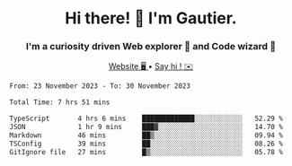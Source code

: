 <h1 align="center">Hi there! 👋 I'm Gautier.</h1>
<h3 align="center">I'm a curiosity driven Web explorer 🚀 and Code wizard 🧙</h3>

<p align="center">
  <a href="https://xisabla.github.io/">Website 🖥️ </a> •
  <a href="mailto:xisabla.dev@gmail.com">Say hi ! ✉️</a>
</p>

<!--START_SECTION:waka-->

```txt
From: 23 November 2023 - To: 30 November 2023

Total Time: 7 hrs 51 mins

TypeScript       4 hrs 6 mins    █████████████░░░░░░░░░░░░   52.29 %
JSON             1 hr 9 mins     ███▓░░░░░░░░░░░░░░░░░░░░░   14.70 %
Markdown         46 mins         ██▒░░░░░░░░░░░░░░░░░░░░░░   09.94 %
TSConfig         39 mins         ██░░░░░░░░░░░░░░░░░░░░░░░   08.26 %
GitIgnore file   27 mins         █▒░░░░░░░░░░░░░░░░░░░░░░░   05.78 %
```

<!--END_SECTION:waka-->
